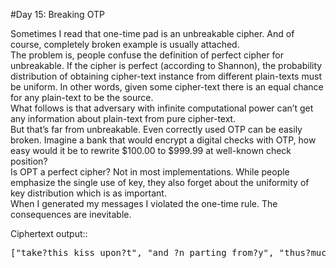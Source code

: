#Day 15: Breaking OTP

Sometimes I read that one-time pad is an unbreakable cipher. And of course, completely broken example is usually attached.
<br/>
The problem is, people confuse the definition of perfect cipher for unbreakable. If the cipher is perfect (according to Shannon), the probability distribution of obtaining cipher-text instance from different plain-texts must be uniform. In other words, given some cipher-text there is an equal chance for any plain-text to be the source.
<br/>
What follows is that adversary with infinite computational power can’t get any information about plain-text from pure cipher-text.
<br/>
But that’s far from unbreakable. Even correctly used OTP can be easily broken. Imagine a bank that would encrypt a digital checks with OTP, how easy would it be to rewrite $100.00 to $999.99 at well-known check position?
<br/>
Is OPT a perfect cipher? Not in most implementations. While people emphasize the single use of key, they also forget about the uniformity of key distribution which is as important.
<br/>
When I generated my messages I violated the one-time rule. The consequences are inevitable.

Ciphertext output::
<pre>
["take?this kiss upon?t", "and ?n parting from?y", "thus?much let me av?w", "you ?re not wrong w?o", "that?my days have b?e", "yet ?f hope has flo?n", "in a?night or in a ?a", "in a?vision or in n?n", "is i? therefore the?l", "all ?hat we see or ?e", "is b?t a dream with?n", "i st?nd amid the ro?r", "of a?surf tormented?s", "and ? hold within m? ", "grai?s of the golde? ", "how ?ew yet how the? ", "thro?gh my fingers ?o", "whil? i weep while ? ", "  ed?ar allan poe  ? "]
</pre>
